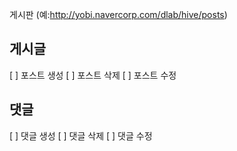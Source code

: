 게시판 (예:http://yobi.navercorp.com/dlab/hive/posts)

## 게시글

[ ] 포스트 생성
[ ] 포스트 삭제
[ ] 포스트 수정

## 댓글

[ ] 댓글 생성
[ ] 댓글 삭제
[ ] 댓글 수정

